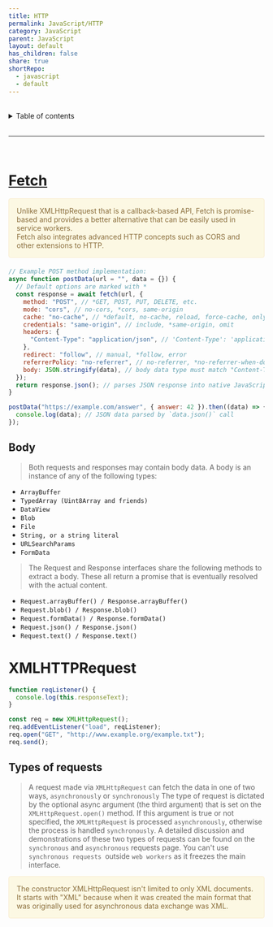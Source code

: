 ```yaml
---
title: HTTP
permalink: JavaScript/HTTP
category: JavaScript
parent: JavaScript
layout: default
has_children: false
share: true
shortRepo:
  - javascript
  - default
---
```


<br/>

<details markdown="block">                
<summary>                
Table of contents                
</summary>                
{: .text-delta }                
1. TOC                
{:toc}                
</details>

<br/>

---

<br/>

# [Fetch](https://developer.mozilla.org/en-US/docs/Web/API/fetch)

<div style="padding: 15px; border: 1px solid transparent; border-color: transparent; margin-bottom: 20px; border-radius: 4px; color: #8a6d3b;; background-color: #fcf8e3; border-color: #faebcc;">            
    Unlike XMLHttpRequest that is a callback-based API, Fetch is promise-based and provides a better alternative that can be easily used in service workers. 
<br/>
Fetch also integrates advanced HTTP concepts such as CORS and other extensions to HTTP.       
</div>

```javascript
// Example POST method implementation:
async function postData(url = "", data = {}) {
  // Default options are marked with *
  const response = await fetch(url, {
    method: "POST", // *GET, POST, PUT, DELETE, etc.
    mode: "cors", // no-cors, *cors, same-origin
    cache: "no-cache", // *default, no-cache, reload, force-cache, only-if-cached
    credentials: "same-origin", // include, *same-origin, omit
    headers: {
      "Content-Type": "application/json", // 'Content-Type': 'application/x-www-form-urlencoded',
    },
    redirect: "follow", // manual, *follow, error
    referrerPolicy: "no-referrer", // no-referrer, *no-referrer-when-downgrade, origin, origin-when-cross-origin, same-origin, strict-origin, strict-origin-when-cross-origin, unsafe-url
    body: JSON.stringify(data), // body data type must match "Content-Type" header
  });
  return response.json(); // parses JSON response into native JavaScript objects
}

postData("https://example.com/answer", { answer: 42 }).then((data) => {
  console.log(data); // JSON data parsed by `data.json()` call
});
```

## Body

> Both requests and responses may contain body data. A body is an instance of any of the following types:

- `ArrayBuffer`
- `TypedArray (Uint8Array and friends)`
- `DataView`
- `Blob`
- `File`
- `String, or a string literal`
- `URLSearchParams`
- `FormData`

> The Request and Response interfaces share the following methods to extract a body. These all return a promise that is eventually resolved with the actual content.

- `Request.arrayBuffer() / Response.arrayBuffer()`
- `Request.blob() / Response.blob()`
- `Request.formData() / Response.formData()`
- `Request.json() / Response.json()`
- `Request.text() / Response.text()`

# XMLHTTPRequest

```javascript
function reqListener() {
  console.log(this.responseText);
}

const req = new XMLHttpRequest();
req.addEventListener("load", reqListener);
req.open("GET", "http://www.example.org/example.txt");
req.send();
```

## Types of requests

> A request made via `XMLHttpRequest` can fetch the data in one of two ways, `asynchronously` or `synchronously`
> The type of request is dictated by the optional async argument (the third argument) that is
> set on the `XMLHttpRequest.open()` method.
> If this argument is true or not specified, the `XMLHttpRequest` is processed `asynchronously`, otherwise the process is handled `synchronously`.
> A detailed discussion and demonstrations of these two types of requests can be found on the `synchronous` and `asynchronous` requests page.
> You can't use `synchronous requests `outside `web workers` as it freezes the
> main interface.

<div style="padding: 15px; border: 1px solid transparent; border-color: transparent; margin-bottom: 20px; border-radius: 4px; color: #8a6d3b;; background-color: #fcf8e3; border-color: #faebcc;">            
    The constructor XMLHttpRequest isn't limited to only XML documents.
It starts with "XML" because when it was created the main format that was originally used for asynchronous data exchange was XML.       
</div>
